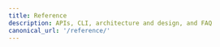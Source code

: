 ```yaml
---
title: Reference
description: APIs, CLI, architecture and design, and FAQ
canonical_url: '/reference/'
---
```

